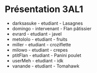 # Présentation 3AL1

- darksasuke - etudiant - Lasagnes
- domingo - intervenant - Flan pâtissier
- evrard - etudiant - javel
- metololo - etudiant - fruits
- miller - etudiant - croziflette
- milowo - etudiant - crepes
- ptitFlan - etudiant - Panini poulet
- userMeh - etudiant - idk
- vanande - etudiant - Tomahawk
